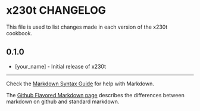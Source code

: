 x230t CHANGELOG
===============

This file is used to list changes made in each version of the x230t cookbook.

0.1.0
-----
- [your_name] - Initial release of x230t

- - -
Check the [Markdown Syntax Guide](http://daringfireball.net/projects/markdown/syntax) for help with Markdown.

The [Github Flavored Markdown page](http://github.github.com/github-flavored-markdown/) describes the differences between markdown on github and standard markdown.
